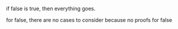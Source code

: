 if false is true, then everything goes. 

for false, there are no cases to consider because no proofs for false

